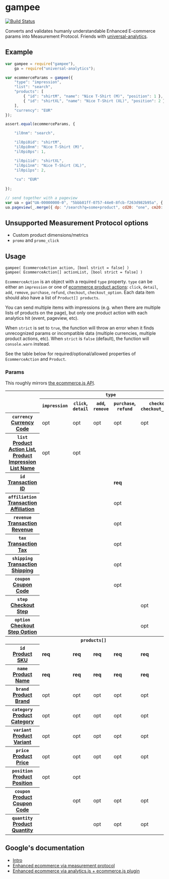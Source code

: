 # gampee

[![Build Status](https://travis-ci.org/insidewarehouse/gampee.svg?branch=master)](https://travis-ci.org/insidewarehouse/gampee)

Converts and validates humanly understandable Enhanced E-commerce params into Measurement Protocol.
Friends with [universal-analytics](https://www.npmjs.com/package/universal-analytics).

## Example

```js
var gampee = require("gampee"),
	ga = require("universal-analytics");

var ecommerceParams = gampee({
	"type": "impression",
	"list": "search",
	"products": [
		{ "id": "shirtM", "name": "Nice T-Shirt (M)", "position": 1 },
		{ "id": "shirtXL", "name": "Nice T-Shirt (XL)", "position": 2 }
	],
	"currency": "EUR"
});

assert.equal(ecommerceParams, {

	"il0nm": "search",

	"il0pi0id": "shirtM",
	"il0pi0nm": "Nice T-Shirt (M)",
	"il0pi0ps": 1,

	"il0pi1id": "shirtXL",
	"il0pi1nm": "Nice T-Shirt (XL)",
	"il0pi1ps": 2,
	
	"cu": "EUR"
	
});

// send together with a pageview
var ua = ga("UA-00000000-0", "5bbb81ff-0757-44e0-8fcb-f263d982b95a", { debug: true });
ua.pageview(_.merge({ dp: "/search?q=some+product", cd20: "one", cm20: "two" }, ecommerceParams));
```

## Unsupported Measurement Protocol options 

* Custom product dimensions/metrics
* `promo` and `promo_click`

## Usage

```
gampee( EcommerceAction action, [bool strict = false] )
gampee( EcommerceAction[] actionList, [bool strict = false] )
```

`EcommerceAction` is an object with a required `type` property. `type` can be either an `impression` or one of [ecommerce 
product actions](https://developers.google.com/analytics/devguides/collection/protocol/v1/parameters#pa): 
`click`, `detail`, `add`, `remove`, `purchase`, `refund`, `checkout`, `checkout_option`. Each data item should also 
have a list of `Product[] products`. 

You can send multiple items with impressions (e.g. when there are multiple lists of products on the page), but
only one product action with each analytics hit (event, pageview, etc).

When `strict` is set to `true`, the function will throw an error when it finds unrecognized params or incompatible data
(multiple currencies, multiple product actions, etc). When `strict` is `false` (default), the function will 
`console.warn` instead.

See the table below for required/optional/allowed properties of `EcommerceAction` and `Product`.

### Params

This roughly mirrors [the ecommerce.js API](https://developers.google.com/analytics/devguides/collection/analyticsjs/enhanced-ecommerce#ecommerce-data).

<table>
<tr>
	<td rowspan=2></td>
	<th scope=col colspan=5><code>type</code></th>
</tr>
<tr>
	<th scope=col><code>impression</code></th>
	<th scope=col><code>click</code>, <code>detail</code></th>
	<th scope=col><code>add</code>, <code>remove</code></th>
	<th scope=col><code>purchase</code>, <code>refund</code></th>
	<th scope=col><code>checkout</code>, <code>checkout_option</code></th>
</tr>
<tr>
	<th scope=row>
		<code>currency</code>
		<br/>
		<a href="https://developers.google.com/analytics/devguides/collection/protocol/v1/parameters#cu">Currency Code</a>
	</th>
	<td>opt</td>
	<td>opt</td>
	<td>opt</td>
	<td>opt</td>
	<td>opt</td>
</tr>
<tr>
	<th scope=row>
		<code>list</code>
		<br/>
		<a href="https://developers.google.com/analytics/devguides/collection/protocol/v1/parameters#pal">Product Action List</a>, <a href="https://developers.google.com/analytics/devguides/collection/protocol/v1/parameters#il_nm">Product Impression List Name</a>
	</th>
	<td>opt</td>
	<td>opt</td>
	<td></td>
	<td></td>
	<td></td>
</tr>
<tr>
	<th scope=row>
		<code>id</code>
		<br/>
		<a href="https://developers.google.com/analytics/devguides/collection/protocol/v1/parameters#ti">Transaction ID</a>
	</th>
	<td></td>
	<td></td>
	<td></td>
	<td><strong>req</strong></td>
	<td></td>
</tr>
<tr>
	<th scope=row>
		<code>affiliation</code>
		<br/>
		<a href="https://developers.google.com/analytics/devguides/collection/protocol/v1/parameters#ta">Transaction Affiliation</a>
	</th>
	<td></td>
	<td></td>
	<td></td>
	<td>opt</td>
	<td></td>
</tr>
<tr>
	<th scope=row>
		<code>revenue</code>
		<br/>
		<a href="https://developers.google.com/analytics/devguides/collection/protocol/v1/parameters#tr">Transaction Revenue</a>
	</th>
	<td></td>
	<td></td>
	<td></td>
	<td>opt</td>
	<td></td>
</tr>
<tr>
	<th scope=row>
		<code>tax</code>
		<br/>
		<a href="https://developers.google.com/analytics/devguides/collection/protocol/v1/parameters#tt">Transaction Tax</a>
	</th>
	<td></td>
	<td></td>
	<td></td>
	<td>opt</td>
	<td></td>
</tr>
<tr>
	<th scope=row>
		<code>shipping</code>
		<br/>
		<a href="https://developers.google.com/analytics/devguides/collection/protocol/v1/parameters#ts">Transaction Shipping</a>
	</th>
	<td></td>
	<td></td>
	<td></td>
	<td>opt</td>
	<td></td>
</tr>
<tr>
	<th scope=row>
		<code>coupon</code>
		<br/>
		<a href="https://developers.google.com/analytics/devguides/collection/protocol/v1/parameters#tcc">Coupon Code</a>
	</th>
	<td></td>
	<td></td>
	<td></td>
	<td>opt</td>
	<td></td>
</tr>
<tr>
	<th scope=row>
		<code>step</code>
		<br/>
		<a href="https://developers.google.com/analytics/devguides/collection/protocol/v1/parameters#cos">Checkout Step</a>
	</th>
	<td></td>
	<td></td>
	<td></td>
	<td></td>
	<td>opt</td>
</tr>
<tr>
	<th scope=row>
		<code>option</code>
		<br/>
		<a href="https://developers.google.com/analytics/devguides/collection/protocol/v1/parameters#col">Checkout Step Option</a>
	</th>
	<td></td>
	<td></td>
	<td></td>
	<td></td>
	<td>opt</td>
</tr>
<tr>
	<th colspan=7><code>products[]</code></th>
</tr>
<tr>
	<th scope=row>
		<code>id</code>
		<br/>
		<a href="https://developers.google.com/analytics/devguides/collection/protocol/v1/parameters#pr_id">Product SKU</a>
	</th>
	<td><strong>req</strong></td>
	<td><strong>req</strong></td>
	<td><strong>req</strong></td>
	<td><strong>req</strong></td>
	<td><strong>req</strong></td>
</tr>
<tr>
	<th scope=row>
		<code>name</code>
		<br/>
		<a href="https://developers.google.com/analytics/devguides/collection/protocol/v1/parameters#pr_nm">Product Name</a>
	</th>
	<td><strong>req</strong></td>
	<td><strong>req</strong></td>
	<td><strong>req</strong></td>
	<td><strong>req</strong></td>
	<td><strong>req</strong></td>
</tr>
<tr>
	<th scope=row>
		<code>brand</code>
		<br/>
		<a href="https://developers.google.com/analytics/devguides/collection/protocol/v1/parameters#pr_br">Product Brand</a>
	</th>
	<td>opt</td>
	<td>opt</td>
	<td>opt</td>
	<td>opt</td>
	<td>opt</td>
</tr>
<tr>
	<th scope=row>
		<code>category</code>
		<br/>
		<a href="https://developers.google.com/analytics/devguides/collection/protocol/v1/parameters#pr_ca">Product Category</a>
	</th>
	<td>opt</td>
	<td>opt</td>
	<td>opt</td>
	<td>opt</td>
	<td>opt</td>
</tr>
<tr>
	<th scope=row>
		<code>variant</code>
		<br/>
		<a href="https://developers.google.com/analytics/devguides/collection/protocol/v1/parameters#pr_va">Product Variant</a>
	</th>
	<td>opt</td>
	<td>opt</td>
	<td>opt</td>
	<td>opt</td>
	<td>opt</td>
</tr>
<tr>
	<th scope=row>
		<code>price</code>
		<br/>
		<a href="https://developers.google.com/analytics/devguides/collection/protocol/v1/parameters#pr_pr">Product Price</a>
	</th>
	<td>opt</td>
	<td>opt</td>
	<td>opt</td>
	<td>opt</td>
	<td>opt</td>
</tr>
<tr>
	<th scope=row>
		<code>position</code>
		<br/>
		<a href="https://developers.google.com/analytics/devguides/collection/protocol/v1/parameters#pr_ps">Product Position</a>
	</th>
	<td>opt</td>
	<td>opt</td>
	<td></td>
	<td></td>
	<td></td>
</tr>
<tr>
	<th scope=row>
		<code>coupon</code>
		<br/>
		<a href="https://developers.google.com/analytics/devguides/collection/protocol/v1/parameters#pr_cc">Product Coupon Code</a>
	</th>
	<td></td>
	<td>opt</td>
	<td>opt</td>
	<td>opt</td>
	<td>opt</td>
</tr>
<tr>
	<th scope=row>
		<code>quantity</code>
		<br/>
		<a href="https://developers.google.com/analytics/devguides/collection/protocol/v1/parameters#pr_qt">Product Quantity</a>
	</th>
	<td></td>
	<td></td>
	<td>opt</td>
	<td>opt</td>
	<td>opt</td>
</tr>
</table>

## Google's documentation

* [Intro](https://support.google.com/analytics/answer/6014841?hl=en)
* [Enhanced ecommerce via measurement protocol](https://developers.google.com/analytics/devguides/collection/protocol/v1/parameters#enhanced-ecomm)
* [Enhanced ecommerce via analytics.js + ecommerce.js plugin](https://developers.google.com/analytics/devguides/collection/analyticsjs/enhanced-ecommerce)
